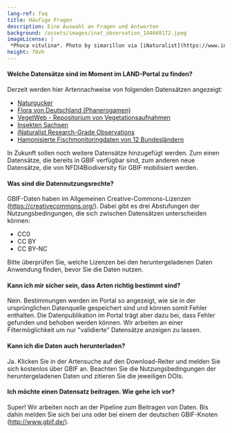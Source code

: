 ```yaml
---
lang-ref: faq
title: Häufige Fragen
description: Eine Auswahl an Fragen und Antworten
background: /assets/images/inat_observation_144669172.jpeg
imageLicense: |
 *Phoca vitulina*. Photo by simarillon via [iNaturalist](https://www.inaturalist.org/observations/144669172)
height: 70vh
---
```

#### Welche Datensätze sind im Moment im LAND-Portal zu finden?

Derzeit werden hier Artennachweise von folgenden Datensätzen angezeigt:

- [Naturgucker](https://doi.org/10.15468/uc1apo)
- [Flora von Deutschland (Phanerogamen)](https://doi.org/10.15468/0fxsox)
- [VegetWeb - Repositorium von Vegetationsaufnahmen](https://doi.org/10.15468/v7d0bk)
- [Insekten Sachsen](https://doi.org/10.15468/ops3q2)
- [iNaturalist Research-Grade Observations](https://doi.org/10.15468/ab3s5x)
- [Hamonisierte Fischmonitoringdaten von 12 Bundesländern](https://doi.org/10.15468/c75fky)

In Zukunft sollen noch weitere Datensätze hinzugefügt werden. Zum einen Datensätze, die bereits in GBIF verfügbar sind, zum anderen neue Datensätze, die von NFDI4Biodiversity für GBIF mobilisiert werden.

#### Was sind die Datennutzungsrechte?

GBIF-Daten haben im Allgemeinen Creative-Commons-Lizenzen (https://creativecommons.org/). Dabei gibt es drei Abstufungen der Nutzungsbedingungen, die sich zwischen Datensätzen unterscheiden können:

- CC0
- CC BY
- CC BY-NC

Bitte überprüfen Sie, welche Lizenzen bei den heruntergeladenen Daten Anwendung finden, bevor Sie die Daten nutzen.

#### Kann ich mir sicher sein, dass Arten richtig bestimmt sind?

Nein. Bestimmungen werden im Portal so angezeigt, wie sie in der ursprünglichen Datenquelle gespeichert sind und können somit Fehler enthalten. Die Datenpublikation im Portal trägt aber dazu bei, dass Fehler gefunden und behoben werden können. Wir arbeiten an einer Filtermöglichkeit um nur "validierte" Datensätze anzeigen zu lassen.

#### Kann ich die Daten auch herunterladen?

Ja. Klicken Sie in der Artensuche auf den Download-Reiter und melden Sie sich kostenlos über GBIF an. Beachten Sie die Nutzungsbedingungen der heruntergeladenen Daten und zitieren Sie die jeweiligen DOIs.

#### Ich möchte einen Datensatz beitragen. Wie gehe ich vor?

Super! Wir arbeiten noch an der Pipeline zum Beitragen von Daten. Bis dahin melden Sie sich bei uns oder bei einem der deutschen GBIF-Knoten (http://www.gbif.de/).



